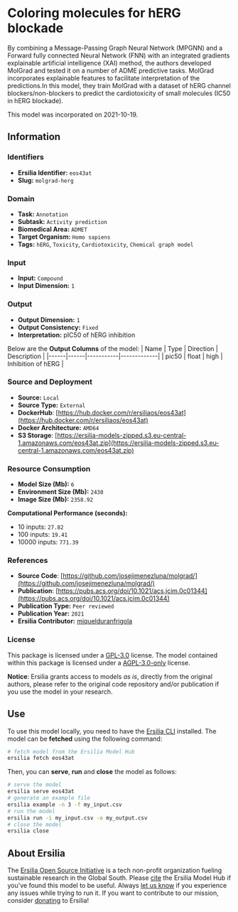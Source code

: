 # Coloring molecules for hERG blockade

By combining a Message-Passing Graph Neural Network (MPGNN) and a Forward fully connected Neural Network (FNN) with an integrated gradients explainable artificial intelligence (XAI) method, the authors developed MolGrad and tested it on a number of ADME predictive tasks. MolGrad incorporates explainable features to facilitate interpretation of the predictions.In this model, they train MolGrad with a dataset of hERG channel blockers/non-blockers to predict the cardiotoxicity of small molecules (IC50 in hERG blockade).

This model was incorporated on 2021-10-19.

## Information
### Identifiers
- **Ersilia Identifier:** `eos43at`
- **Slug:** `molgrad-herg`

### Domain
- **Task:** `Annotation`
- **Subtask:** `Activity prediction`
- **Biomedical Area:** `ADMET`
- **Target Organism:** `Homo sapiens`
- **Tags:** `hERG`, `Toxicity`, `Cardiotoxicity`, `Chemical graph model`

### Input
- **Input:** `Compound`
- **Input Dimension:** `1`

### Output
- **Output Dimension:** `1`
- **Output Consistency:** `Fixed`
- **Interpretation:** pIC50 of hERG inhibition

Below are the **Output Columns** of the model:
| Name | Type | Direction | Description |
|------|------|-----------|-------------|
| pic50 | float | high | Inhibition of hERG |


### Source and Deployment
- **Source:** `Local`
- **Source Type:** `External`
- **DockerHub**: [https://hub.docker.com/r/ersiliaos/eos43at](https://hub.docker.com/r/ersiliaos/eos43at)
- **Docker Architecture:** `AMD64`
- **S3 Storage**: [https://ersilia-models-zipped.s3.eu-central-1.amazonaws.com/eos43at.zip](https://ersilia-models-zipped.s3.eu-central-1.amazonaws.com/eos43at.zip)

### Resource Consumption
- **Model Size (Mb):** `6`
- **Environment Size (Mb):** `2430`
- **Image Size (Mb):** `2358.92`

**Computational Performance (seconds):**
- 10 inputs: `27.82`
- 100 inputs: `19.41`
- 10000 inputs: `771.39`

### References
- **Source Code**: [https://github.com/josejimenezluna/molgrad/](https://github.com/josejimenezluna/molgrad/)
- **Publication**: [https://pubs.acs.org/doi/10.1021/acs.jcim.0c01344](https://pubs.acs.org/doi/10.1021/acs.jcim.0c01344)
- **Publication Type:** `Peer reviewed`
- **Publication Year:** `2021`
- **Ersilia Contributor:** [miquelduranfrigola](https://github.com/miquelduranfrigola)

### License
This package is licensed under a [GPL-3.0](https://github.com/ersilia-os/ersilia/blob/master/LICENSE) license. The model contained within this package is licensed under a [AGPL-3.0-only](LICENSE) license.

**Notice**: Ersilia grants access to models _as is_, directly from the original authors, please refer to the original code repository and/or publication if you use the model in your research.


## Use
To use this model locally, you need to have the [Ersilia CLI](https://github.com/ersilia-os/ersilia) installed.
The model can be **fetched** using the following command:
```bash
# fetch model from the Ersilia Model Hub
ersilia fetch eos43at
```
Then, you can **serve**, **run** and **close** the model as follows:
```bash
# serve the model
ersilia serve eos43at
# generate an example file
ersilia example -n 3 -f my_input.csv
# run the model
ersilia run -i my_input.csv -o my_output.csv
# close the model
ersilia close
```

## About Ersilia
The [Ersilia Open Source Initiative](https://ersilia.io) is a tech non-profit organization fueling sustainable research in the Global South.
Please [cite](https://github.com/ersilia-os/ersilia/blob/master/CITATION.cff) the Ersilia Model Hub if you've found this model to be useful. Always [let us know](https://github.com/ersilia-os/ersilia/issues) if you experience any issues while trying to run it.
If you want to contribute to our mission, consider [donating](https://www.ersilia.io/donate) to Ersilia!
